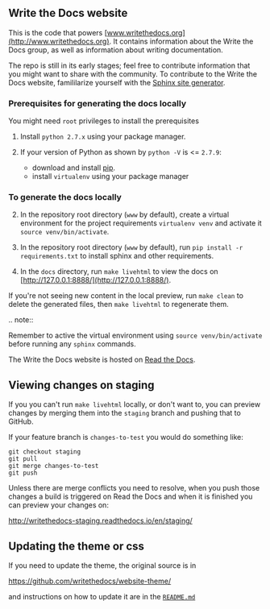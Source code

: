 ## Write the Docs website

This is the code that powers [www.writethedocs.org](http://www.writethedocs.org). It contains information
about the Write the Docs group, as well as information about writing documentation.

The repo is still in its early stages; feel free to contribute information that you might want to share with the community. To contribute to the Write the Docs website, famililarize yourself with the [Sphinx site generator](http://sphinx.pocoo.org/index.html).

### Prerequisites for generating the docs locally

You might need `root` privileges to install the prerequisites

1. Install `python 2.7.x` using your package manager.

2. If your version of Python as shown by `python -V` is <= `2.7.9`:
   * download and install [pip](https://pip.pypa.io/en/stable/installing/).
   * install `virtualenv` using your package manager

### To generate the docs locally

2. In the repository root directory (`www` by default), create a virtual environment for the project requirements `virtualenv venv` and activate it `source venv/bin/activate`.

3. In the repository root directory (`www` by default), run `pip install -r requirements.txt` to install sphinx and other requirements.

4. In the `docs` directory, run `make livehtml` to view the docs on [http://127.0.0.1:8888/](http://127.0.0.1:8888/).

If you're not seeing new content in the local preview, run `make clean` to delete the generated files, then `make livehtml` to regenerate them.

.. note::

   Remember to active the virtual environment using `source venv/bin/activate` before running any `sphinx` commands.

The Write the Docs website is hosted on [Read the Docs](https://readthedocs.org/projects/writethedocs-www).

## Viewing changes on staging

If you you can't run `make livehtml` locally, or don't want to, you can preview
changes by merging them into the `staging` branch and pushing that to GitHub.

If your feature branch is `changes-to-test` you would do something like:

```
git checkout staging
git pull
git merge changes-to-test
git push
```

Unless there are merge conflicts you need to resolve, when you push those
changes a build is triggered on Read the Docs and when it is finished you can
preview your changes on:

http://writethedocs-staging.readthedocs.io/en/staging/

## Updating the theme or css

If you need to update the theme, the original source is in

https://github.com/writethedocs/website-theme/

and instructions on how to update it are in the [`README.md`](https://github.com/writethedocs/website-theme/pull/3)
